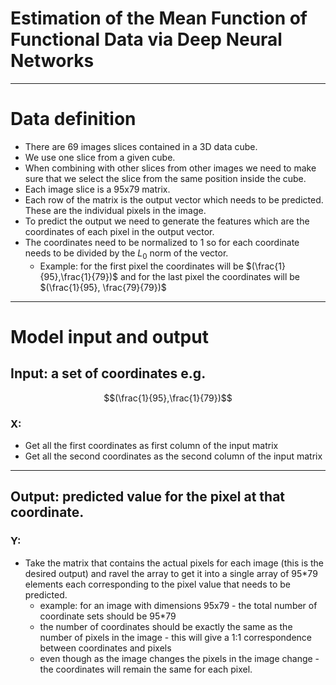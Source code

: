 # Estimation of the Mean Function of Functional Data via Deep Neural Networks
------------------------------------------------

# Data definition
- There are 69 images slices contained in a 3D data cube.
- We use one slice from a given cube.
- When combining with other slices from other images we need to make sure that we select the slice from the same position inside the cube.
- Each image slice is a 95x79 matrix.
- Each row of the matrix is the output vector which needs to be predicted. These are the individual pixels in the image.
- To predict the output we need to generate the features which are the coordinates of each pixel in the output vector.
- The coordinates need to be normalized to 1 so for each coordinate needs to be divided by the $L_0$ norm of the vector.
    - Example: for the first pixel the coordinates will be $(\frac{1}{95},\frac{1}{79})$ and for the last pixel the coordinates will be $(\frac{1}{95}, \frac{79}{79})$
-------------------------------------------------------

# Model input and output
## Input: a set of coordinates e.g. 
```math 
(\frac{1}{95},\frac{1}{79})
```

### X:
- Get all the first coordinates as first column of the input matrix
- Get all the second coordinates as the second column of the input matrix
----------------------------------------------------------
## Output: predicted value for the pixel at that coordinate.

### Y:
- Take the matrix that contains the actual pixels for each image (this is the desired output) and ravel the array to get it into a single array of 95*79 elements each corresponding to the pixel value that needs to be predicted.
    - example: for an image with dimensions 95x79 - the total number of coordinate sets should be 95*79
    - the number of coordinates should be exactly the same as the number of pixels in the image - this will give a 1:1 correspondence between coordinates and pixels
    - even though as the image changes the pixels in the image change - the coordinates will remain the same for each pixel.